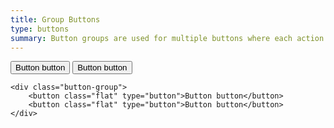 ```yaml
---
title: Group Buttons
type: buttons
summary: Button groups are used for multiple buttons where each action compliments the other.
---
```


<div class="button-group">
    <button class="flat primary" type="button">Button button</button>
    <button class="flat primary action" type="button">Button button</button>
</div>

```
<div class="button-group">
    <button class="flat" type="button">Button button</button>
    <button class="flat" type="button">Button button</button>
</div>
```
